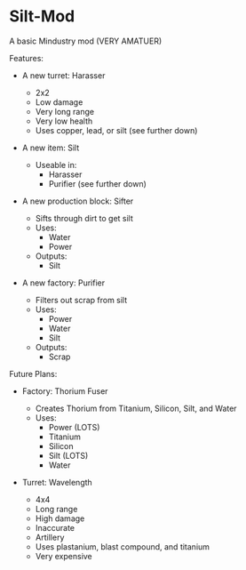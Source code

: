 # Silt-Mod
A basic Mindustry mod (VERY AMATUER)

Features:
 - A new turret: Harasser
    - 2x2
    - Low damage
    - Very long range
    - Very low health
    - Uses copper, lead, or silt (see further down)
  
 - A new item: Silt
    - Useable in:
       - Harasser
       - Purifier (see further down)
       
 - A new production block: Sifter
    - Sifts through dirt to get silt
    - Uses:
       - Water
       - Power
    - Outputs:
       - Silt
       
 - A new factory: Purifier
    - Filters out scrap from silt
    - Uses:
       - Power
       - Water
       - Silt
    - Outputs:
       - Scrap
      
Future Plans:
 - Factory: Thorium Fuser
    - Creates Thorium from Titanium, Silicon, Silt, and Water
    - Uses:
       - Power (LOTS)
       - Titanium
       - Silicon
       - Silt (LOTS)
       - Water
       
 - Turret: Wavelength
    - 4x4
    - Long range
    - High damage
    - Inaccurate
    - Artillery
    - Uses plastanium, blast compound, and titanium
    - Very expensive
